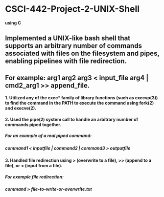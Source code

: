 # CSCI-442-Project-2-UNIX-Shell
#### using C

## Implemented a UNIX-like bash shell that supports an arbitrary number of commands associated with files on the filesystem and pipes, enabling pipelines with file redirection.
## For example: arg1 arg2 arg3 < input_file arg4 | cmd2_arg1 >> append_file.


#### 1. Utilized any of the exec* family of library functions (such as execvp(3)) to find the command in the PATH to execute the command using fork(2) and execve(2).

#### 2. Used the pipe(2) system call to handle an arbitrary number of commands piped together.
##### For an example of a real piped command:
##### command1 < inputfile | command2 | command3 > outputfile

#### 3. Handled file redirection using > (overwrite to a file), >> (append to a file), or < (input from a file).
##### For example file redirection:
##### command > file-to-write-or-overwrite.txt
